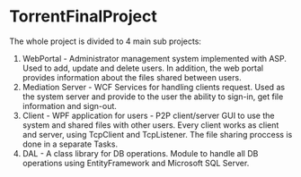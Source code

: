 # TorrentFinalProject
The whole project is divided to 4 main sub projects:
1) WebPortal - Administrator management system implemented with ASP. Used to add, update and delete users.
   In addition, the web portal provides information about the files shared between users.
2) Mediation Server - WCF Services for handling clients request.
   Used as the system server and provide to the user the ability to sign-in, get file information and sign-out.
3) Client - WPF application for users - P2P client/server GUI to use the system and shared files with other users.
   Every client works as client and server, using TcpClient and TcpListener.
   The file sharing proccess is done in a separate Tasks.
4) DAL - A class library for DB operations.
   Module to handle all DB operations using EntityFramework and Microsoft SQL Server.
